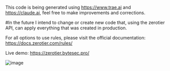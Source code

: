 This code is being generated using https://www.trae.ai and https://claude.ai, feel free to make improvements and corrections.

#In the future I intend to change or create new code that, using the zerotier API, can apply everything that was created in production.

For all options to use rules, please visit the official documentation: https://docs.zerotier.com/rules/

Live demo: https://zerotier.bytesec.pro/

![image](https://github.com/user-attachments/assets/564193be-cd1a-4a37-bc1f-68944fbe3f01)

